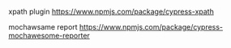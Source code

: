xpath plugin
https://www.npmjs.com/package/cypress-xpath

mochawsame report
https://www.npmjs.com/package/cypress-mochawesome-reporter
